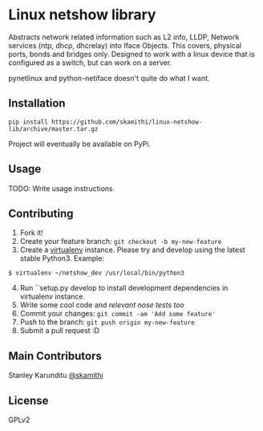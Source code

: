 # Linux netshow library

Abstracts network related information such as L2 info, LLDP, Network services
(ntp, dhcp, dhcrelay) into Iface Objects.
This covers, physical ports, bonds and bridges only. Designed to
work with a linux device that is configured as a switch, but can work on a
server.

pynetlinux and python-netiface doesn't quite do what I want.

## Installation

```
pip install https://github.com/skamithi/linux-netshow-lib/archive/master.tar.gz
```

Project will eventually be available on PyPi.

## Usage

TODO: Write usage instructions

## Contributing

1. Fork it!
2. Create your feature branch: `git checkout -b my-new-feature`
3. Create a [virtualenv](https://pypi.python.org/pypi/virtualenv/) instance.
Please try and develop using the latest stable Python3. Example:
```
$ virtualenv ~/netshow_dev /usr/local/bin/python3
```
4. Run ``setup.py develop to install development dependencies in virtualenv
   instance.
5. Write some cool code and _relevant nose tests too_
6. Commit your changes: `git commit -am 'Add some feature'`
4. Push to the branch: `git push origin my-new-feature`
5. Submit a pull request :D


## Main Contributors

Stanley Karunditu [@skamithi](http://github.com/skamithi)

## License

GPLv2


